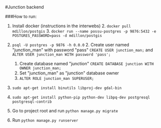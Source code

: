 #Junction backend

###How to run:
1. Install docker (instructions in the interwebs)
    2. `docker pull mdillon/postgis`
    3. `docker run --name possu-postgres -p 9876:5432 -e POSTGRES_PASSWORD=pass -d mdillon/postgis`

2. `psql -U postgres -p 9876 -h 0.0.0`
    2. Create user named "junction_man" with password "pass"
        `CREATE USER junction_man;` and `ALTER USER junction_man WITH password 'pass';`
    1. Create database named "junction"
        `CREATE DATABASE junction WITH OWNER junction_man;`
    3. Set "junction_man" as "junction" database owner
    4. `ALTER ROLE junction_man SUPERUSER;`

3. `sudo apt-get install binutils libproj-dev gdal-bin`
4. `sudo apt-get install python-pip python-dev libpq-dev postgresql postgresql-contrib` 
5. Go to project root and run `python manage.py migrate`
6. Run `python manage.py runserver`
